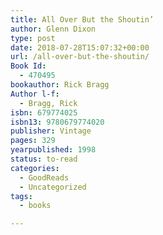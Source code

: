 ```yaml
---
title: All Over But the Shoutin’
author: Glenn Dixon
type: post
date: 2018-07-28T15:07:32+00:00
url: /all-over-but-the-shoutin/
Book Id:
  - 470495
bookauthor: Rick Bragg
Author l-f:
  - Bragg, Rick
isbn: 679774025
isbn13: 9780679774020
publisher: Vintage
pages: 329
yearpublished: 1998
status: to-read
categories:
  - GoodReads
  - Uncategorized
tags:
  - books

---
```

